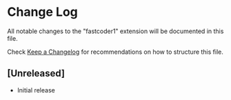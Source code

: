 # Change Log

All notable changes to the "fastcoder1" extension will be documented in this file.

Check [Keep a Changelog](http://keepachangelog.com/) for recommendations on how to structure this file.

## [Unreleased]

- Initial release